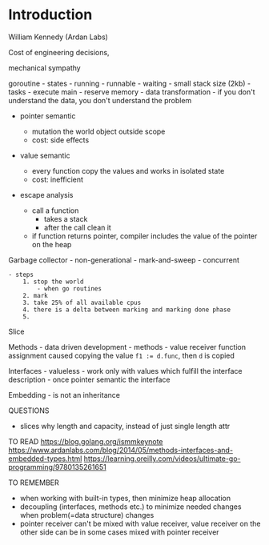 # Introduction
William Kennedy (Ardan Labs)

Cost of engineering decisions, 

mechanical sympathy

goroutine 
    - states
        - running
        - runnable
        - waiting
    - small stack size (2kb)
    - tasks
        - execute main
            - reserve memory 
        - data transformation
            - if you don't understand the data, you don't understand the problem
    

- pointer semantic
    - mutation the world object outside scope
    - cost: side effects
- value semantic
    - every function copy the values and works in isolated state
    - cost: inefficient 

- escape analysis 
    - call a function
        - takes a stack
        - after the call clean it
    - if function returns pointer, compiler includes the value of the pointer on the heap

Garbage collector
    - non-generational
    - mark-and-sweep
    - concurrent

    - steps
        1. stop the world
            - when go routines 
        2. mark
        3. take 25% of all available cpus
        4. there is a delta between marking and marking done phase
        5. 

Slice

Methods
    - data driven development
    - methods 
    - value receiver function assignment caused copying the value
        `f1 := d.func`, then `d` is copied

Interfaces
    - valueless
    - work only with values which fulfill the interface description
    - once pointer semantic the interface 

Embedding
    - is not an inheritance

QUESTIONS
- slices why length and capacity, instead of just single length attr

TO READ
https://blog.golang.org/ismmkeynote
https://www.ardanlabs.com/blog/2014/05/methods-interfaces-and-embedded-types.html
https://learning.oreilly.com/videos/ultimate-go-programming/9780135261651

TO REMEMBER
- when working with built-in types, then minimize heap allocation
- decoupling (interfaces, methods etc.) to minimize needed changes when problem(=data structure) changes
- pointer receiver can't be mixed with value receiver, value receiver on the other side can be in some cases mixed with pointer receiver